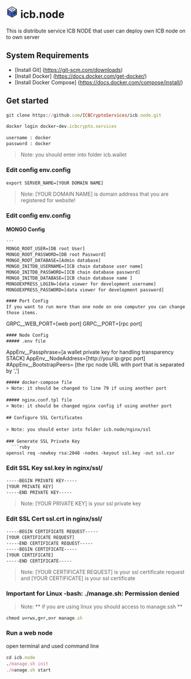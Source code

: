 

# ![alt text](https://github.com/ICBCryptoServices/icb.wallet/blob/main/ICB-Logo.png?raw=true) icb.node
This is distribute service ICB NODE that user can deploy own ICB node on to own server


## System Requirements
  - [Install Git] (https://git-scm.com/downloads)
  - [Install Docker] (https://docs.docker.com/get-docker/)
  - [Install Docker Compose] (https://docs.docker.com/compose/install/)
  
  
## Get started
```ruby
git clone https://github.com/ICBCryptoServices/icb.node.git
```
```ruby
docker login docker-dev.icbcrypto.services
```
```
username : docker
password : docker
```

> Note: you should enter into folder icb.wallet


### Edit config env.config
  ```
export SERVER_NAME=[YOUR DOMAIN NAME]
```
> Note: [YOUR DOMAIN NAME] is domain address that you are registered for website!

### Edit config env.config
 #### MONGO Config
    ```
    MONGO_ROOT_USER=[DB root User]
    MONGO_ROOT_PASSWORD=[DB root Password]
    MONGO_ROOT_DATABASE=[Admin database]
    MONGO_INITDB_USERNAME=[ICB chain database user name]
    MONGO_INITDB_PASSWORD=[ICB chain database password]
    MONGO_INITDB_DATABASE=[ICB chain database name ]
    MONGOEXPRESS_LOGIN=[data viewer for development username]
    MONGOEXPRESS_PASSWORD=[data viewer for development password]
   ```
#### Port Config
If you want to run more than one node on one computer you can change those items.
```
GRPC__WEB_PORT=[web port]
GRPC__PORT=[rpc port]
```
#### Node Config
##### .env file
```
AppEnv__Passphrase=[a wallet private key for handling transparency STACK]
AppEnv__NodeAddress=[http://your ip:grpc port]
#AppEnv__BootstrapPeers= [the rpc node URL with port that is separated by ',']

```
##### docker-compose file
> Note: it should be changed to line 79 if using another port

##### nginx.conf.tpl file 
> Note: it should be changed nginx config if using another port

## Configure SSL Certificates

> Note: you should enter into folder icb.node/nginx/ssl

### Generate SSL Private Key
  ```ruby
openssl req -newkey rsa:2048 -nodes -keyout ssl.key -out ssl.csr

```
### Edit SSL Key ssl.key in nginx/ssl/
  ```
-----BEGIN PRIVATE KEY-----
[YOUR PRIVATE KEY] 
-----END PRIVATE KEY-----
```
> Note: [YOUR PRIVATE KEY] is your ssl private key

### Edit SSL Cert ssl.crt in nginx/ssl/
  ```
-----BEGIN CERTIFICATE REQUEST-----
[YOUR CERTIFICATE REQUEST]
-----END CERTIFICATE REQUEST-----
-----BEGIN CERTIFICATE-----
[YOUR CERTIFICATE]
-----END CERTIFICATE-----
```
> Note: [YOUR CERTIFICATE REQUEST] is your ssl certificate request and [YOUR CERTIFICATE] is your ssl certificate



### Important for Linux -bash: ./manage.sh: Permission denied
> Note: ** if you are using linux you should access to manage.ssh **
  ```ruby
chmod u=rwx,g=r,o=r manage.sh

```


### Run a web node
open terminal and used command line
  ```ruby
cd icb.node
./manage.sh init
./manage.sh start
```

